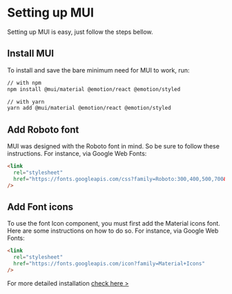 # Setting up MUI

<p class="description">Setting up MUI is easy, just follow the steps bellow.</p>

## Install MUI

To install and save the bare minimum need for MUI to work, run:

```sh
// with npm
npm install @mui/material @emotion/react @emotion/styled

// with yarn
yarn add @mui/material @emotion/react @emotion/styled
```

## Add Roboto font

MUI was designed with the Roboto font in mind. So be sure to follow these instructions. For instance, via Google Web Fonts:

```html
<link
  rel="stylesheet"
  href="https://fonts.googleapis.com/css?family=Roboto:300,400,500,700&display=swap"
/>
```

## Add Font icons

To use the font Icon component, you must first add the Material icons font. Here are some instructions on how to do so. For instance, via Google Web Fonts:

```html
<link
  rel="stylesheet"
  href="https://fonts.googleapis.com/icon?family=Material+Icons"
/>
```

For more detailed installation [check here >](/getting-started/installation/)
